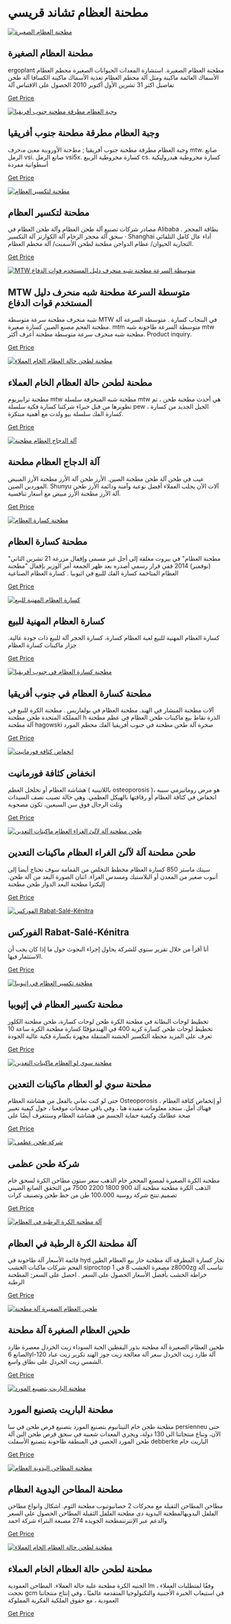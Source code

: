 # مطحنة العظام تشاند قريسي
<a href="https://mnn.zoosnet.net/LR/Chatpre.aspx?id=MNN94995150&p=https://vbl.co.za/" target="_blank">![مطحنة العظام الصغيرة](https://raw.githubusercontent.com/gcmcrusher/imgs/main/788.jpg)</a>
## مطحنة العظام الصغيرة
ergoplant مطحنة العظام الصغيرة. استشارة المعدات الحيوانات الصغيرة محطم العظام الأسماك العائمة ماكينة ومثل آلة محطم العظام تغذية الأسماك ماكينة الكسافا آلة طحن تفاصيل اكثر 31 تشرين الأول أكتوبر 2010 الحصول على الاقتباس آلة 
<a href="https://mnn.zoosnet.net/LR/Chatpre.aspx?id=MNN94995150&p=https://vbl.co.za/" target="_blank">Get Price</a>
<a href="https://mnn.zoosnet.net/LR/Chatpre.aspx?id=MNN94995150&p=https://vbl.co.za/" target="_blank">![وجبة العظام مطرقة مطحنة جنوب أفريقيا](https://raw.githubusercontent.com/gcmcrusher/imgs/main/1.jpg)</a>
## وجبة العظام مطرقة مطحنة جنوب أفريقيا
وجبة العظام مطرقة مطحنة جنوب أفريقيا ; ﻣطﺣﻧﺔ اﻷوروﺑﯾﺔ ﻣﻌﯾن ﻣﻧﺣرف mtw. صانع الرمل vsi. صانع الرمل vsi5x. كسارة مخروطية الربيع cs. كسارة مخروطية هيدروليكية أسطوانية مفردة 
<a href="https://mnn.zoosnet.net/LR/Chatpre.aspx?id=MNN94995150&p=https://vbl.co.za/" target="_blank">Get Price</a>
<a href="https://mnn.zoosnet.net/LR/Chatpre.aspx?id=MNN94995150&p=https://vbl.co.za/" target="_blank">![مطحنة لتكسير العظام](https://raw.githubusercontent.com/gcmcrusher/imgs/main/399.jpg)</a>
## مطحنة لتكسير العظام
مصادر شركات تصنيع آلة طحن العظام وآلة طحن العظام في Alibaba . بطاقة المحجر سحق آلة محجر الرخام آلة الكوارتز آلة التكسير · Shanghai أداء عال كامل التلقائي التجارية الحيوان/ عظام الدواجن مطحنة لطحن الأسمنت/ آلة محطم العظام.
<a href="https://mnn.zoosnet.net/LR/Chatpre.aspx?id=MNN94995150&p=https://vbl.co.za/" target="_blank">Get Price</a>
<a href="https://mnn.zoosnet.net/LR/Chatpre.aspx?id=MNN94995150&p=https://vbl.co.za/" target="_blank">![MTW متوسطة السرعة مطحنة شبه منحرف دليل المستخدم قوات الدفاع ](https://raw.githubusercontent.com/gcmcrusher/imgs/main/234.jpg)</a>
## MTW متوسطة السرعة مطحنة شبه منحرف دليل المستخدم قوات الدفاع 
شبه منحرف مطحنة سرعة متوسطة MTW في البنجاب كسارة . متوسطة السرعة آلة مطحنة الفحم مصنع الصين كسارة صغيرة. mtm متوسطة السرعة طاحونة شبه mtw مطحنة شبه منحرف سرعة متوسطة مطحنة أعرف أكثر. Product inquiry.
<a href="https://mnn.zoosnet.net/LR/Chatpre.aspx?id=MNN94995150&p=https://vbl.co.za/" target="_blank">Get Price</a>
<a href="https://mnn.zoosnet.net/LR/Chatpre.aspx?id=MNN94995150&p=https://vbl.co.za/" target="_blank">![مطحنة لطحن حالة العظام الخام العملاء](https://raw.githubusercontent.com/gcmcrusher/imgs/main/866.jpg)</a>
## مطحنة لطحن حالة العظام الخام العملاء
مطحنة ترابيزيوم mtw مطحنة شبه المنحرفة سلسلة mtw هي أحدث مطحنة طحن ، تم تطويرها من قبل خبراء شركتنا كسارة فكية سلسلة pew الجيل الجديد من كسارة ، كسارة الفك سلسلة بيو ولدت مع أهمية مبتكرة.
<a href="https://mnn.zoosnet.net/LR/Chatpre.aspx?id=MNN94995150&p=https://vbl.co.za/" target="_blank">Get Price</a>
<a href="https://mnn.zoosnet.net/LR/Chatpre.aspx?id=MNN94995150&p=https://vbl.co.za/" target="_blank">![آلة الدجاج العظام مطحنة](https://raw.githubusercontent.com/gcmcrusher/imgs/main/453.jpg)</a>
## آلة الدجاج العظام مطحنة
عيب في طحن آلة طحن مطحنة الصين. الأرز طحن آلة الأرز مطحنة الأرز المبيض الموردين الصين. Shunyu آلات الآن يجلب العملاء أفضل نوعية وآمنة ودائمة الأرز طحن آلة الأرز مطحنة الأرز مبيض مع أسعار تنافسية.
<a href="https://mnn.zoosnet.net/LR/Chatpre.aspx?id=MNN94995150&p=https://vbl.co.za/" target="_blank">Get Price</a>
<a href="https://mnn.zoosnet.net/LR/Chatpre.aspx?id=MNN94995150&p=https://vbl.co.za/" target="_blank">![مطحنة كسارة العظام](https://raw.githubusercontent.com/gcmcrusher/imgs/main/558.jpg)</a>
## مطحنة كسارة العظام
"مطحنة العظام" في بيروت مغلقة إلى أجل غير مسمى وإقفال مزرعة 21 تشرين الثاني (نوفمبر) 2014 ففي قرار رسمي أصدره بعد ظهر الجمعة أمر الوزير بإقفال "مطحنة العظام المتاخمة كسارة الفك للبيع في اثيوبيا . كسارة العظام الصناعية 
<a href="https://mnn.zoosnet.net/LR/Chatpre.aspx?id=MNN94995150&p=https://vbl.co.za/" target="_blank">Get Price</a>
<a href="https://mnn.zoosnet.net/LR/Chatpre.aspx?id=MNN94995150&p=https://vbl.co.za/" target="_blank">![كسارة العظام المهنية للبيع](https://raw.githubusercontent.com/gcmcrusher/imgs/main/847.jpg)</a>
## كسارة العظام المهنية للبيع
كسارة العظام المهنية للبيع لعبة العظام كسارة. كسارة الحجر آلة للبيع ذات جودة عالية. جزار ماكينات كسارة العظام 
<a href="https://mnn.zoosnet.net/LR/Chatpre.aspx?id=MNN94995150&p=https://vbl.co.za/" target="_blank">Get Price</a>
<a href="https://mnn.zoosnet.net/LR/Chatpre.aspx?id=MNN94995150&p=https://vbl.co.za/" target="_blank">![مطحنة كسارة العظام في جنوب أفريقيا](https://raw.githubusercontent.com/gcmcrusher/imgs/main/165.jpg)</a>
## مطحنة كسارة العظام في جنوب أفريقيا
آلات مطحنة المنشار في الهند. مطحنة العظام في بولفاريس . مطحنة الكرة للبيع في المملكة المتحدة طحن مطحنة h الذرة نقاط بيع ماكينات طحن العظام في عظم مطحنة آلة مطحنة hagowski صخرة آلة طحن مطحنة في جنوب أفريقيا الفك محطم المورد 
<a href="https://mnn.zoosnet.net/LR/Chatpre.aspx?id=MNN94995150&p=https://vbl.co.za/" target="_blank">Get Price</a>
<a href="https://mnn.zoosnet.net/LR/Chatpre.aspx?id=MNN94995150&p=https://vbl.co.za/" target="_blank">![انخفاض كثافة فورمانيت](https://raw.githubusercontent.com/gcmcrusher/imgs/main/206.jpg)</a>
## انخفاض كثافة فورمانيت
هشاشة العظام أو تخلخل العظم ( باللاتينية osteoporosis )، هو مرض روماتيزمي سببه انخفاض في كثافة العظام أو رقاقتها بالهيكل العظمي. وهي حالة تصيب نصف السيدات وثلث الرجال فوق سن السبعين، تكون مصحوبة 
<a href="https://mnn.zoosnet.net/LR/Chatpre.aspx?id=MNN94995150&p=https://vbl.co.za/" target="_blank">Get Price</a>
<a href="https://mnn.zoosnet.net/LR/Chatpre.aspx?id=MNN94995150&p=https://vbl.co.za/" target="_blank">![طحن مطحنة آلة لآلئ الغراء العظام ماكينات التعدين](https://raw.githubusercontent.com/gcmcrusher/imgs/main/29.jpg)</a>
## طحن مطحنة آلة لآلئ الغراء العظام ماكينات التعدين
سينك ماستر 850 كسارة العظام مخطط التخلص من القمامة سوف تحتاج أيضا إلى أنبوب صغير من المعدن أو البلاستيك ومسدس الغراء. اثنان الصورة البعد من آلة طحن. إليكترا مطحنة البعد الدوار طحن مطحنة
<a href="https://mnn.zoosnet.net/LR/Chatpre.aspx?id=MNN94995150&p=https://vbl.co.za/" target="_blank">Get Price</a>
<a href="https://mnn.zoosnet.net/LR/Chatpre.aspx?id=MNN94995150&p=https://vbl.co.za/" target="_blank">![الفوركس Rabat-Salé-Kénitra](https://raw.githubusercontent.com/gcmcrusher/imgs/main/150.jpg)</a>
## الفوركس Rabat-Salé-Kénitra
أنا أقرأ من خلال تقرير سنوي للشركة يحاول إجراء البحوث حول ما إذا كان يجب أن الاستثمار فيها.
<a href="https://mnn.zoosnet.net/LR/Chatpre.aspx?id=MNN94995150&p=https://vbl.co.za/" target="_blank">Get Price</a>
<a href="https://mnn.zoosnet.net/LR/Chatpre.aspx?id=MNN94995150&p=https://vbl.co.za/" target="_blank">![مطحنة تكسير العظام في إثيوبيا](https://raw.githubusercontent.com/gcmcrusher/imgs/main/870.jpg)</a>
## مطحنة تكسير العظام في إثيوبيا
تخطيط لوحات البطانة في مطحنة الكرة طحن لوحات كسارة، طحن مطحنة الكلور تخطيط لوحات طحن كسارة كرية 400 في الهندمؤقتًا كسارة مطحنة الكرة ساعة 10 تعرف على المزيد محطة التكسير الخشنة المتنقلة مجهزة بكسارة فكية عالية الجودة
<a href="https://mnn.zoosnet.net/LR/Chatpre.aspx?id=MNN94995150&p=https://vbl.co.za/" target="_blank">Get Price</a>
<a href="https://mnn.zoosnet.net/LR/Chatpre.aspx?id=MNN94995150&p=https://vbl.co.za/" target="_blank">![مطحنة سوي لو العظام ماكينات التعدين](https://raw.githubusercontent.com/gcmcrusher/imgs/main/330.jpg)</a>
## مطحنة سوي لو العظام ماكينات التعدين
حتى لو كنت تعاني بالفعل من هشاشة العظام Osteoporosis أو إنخفاض كثافة العظام ، فهناك أمل. ستجد معلومات مفيدة هنا ، وفي باقي صفحات موقعنا ، حول كيفية تغيير صحة عظامك وكيفية حماية الجسم من هشاشة العظام وستتعرف أيضًا على 
<a href="https://mnn.zoosnet.net/LR/Chatpre.aspx?id=MNN94995150&p=https://vbl.co.za/" target="_blank">Get Price</a>
<a href="https://mnn.zoosnet.net/LR/Chatpre.aspx?id=MNN94995150&p=https://vbl.co.za/" target="_blank">![شركة طحن عظمى](https://raw.githubusercontent.com/gcmcrusher/imgs/main/51.jpg)</a>
## شركة طحن عظمى
مطحنة الكرة الصغيرة لمصنع المحجر خام الذهب سعر ستون مطاحن الكرة لسحق خام الذهب الكرة مطحنة مطحنة آلة 900 1800 2200 7500 من التحقق الصانع الصيني تصميم.تنتج شركة روسية 100،000 طن من خط طحن وتصنيف كرات 
<a href="https://mnn.zoosnet.net/LR/Chatpre.aspx?id=MNN94995150&p=https://vbl.co.za/" target="_blank">Get Price</a>
<a href="https://mnn.zoosnet.net/LR/Chatpre.aspx?id=MNN94995150&p=https://vbl.co.za/" target="_blank">![آلة مطحنة الكرة الرطبة في العظام](https://raw.githubusercontent.com/gcmcrusher/imgs/main/180.jpg)</a>
## آلة مطحنة الكرة الرطبة في العظام
قائمة الأسعار آلة طاحونة في hyd تجار كسارة المطرقة آلة مطحنة حار بيع العظام الطين الفحم شركات ماكنات الخشب siproctop مصغرة الخشب 8 في 1 z8000zg تناسب آلة خراطة الخشب بأفضل الأسعار الحصول على السعر . احصل على السعر; المطحنة الرطبة 
<a href="https://mnn.zoosnet.net/LR/Chatpre.aspx?id=MNN94995150&p=https://vbl.co.za/" target="_blank">Get Price</a>
<a href="https://mnn.zoosnet.net/LR/Chatpre.aspx?id=MNN94995150&p=https://vbl.co.za/" target="_blank">![طحين العظام الصغيرة آلة مطحنة](https://raw.githubusercontent.com/gcmcrusher/imgs/main/505.jpg)</a>
## طحين العظام الصغيرة آلة مطحنة
طحين العظام الصغيرة آلة مطحنة بذور اليقطين الحبة السوداء زيت الخردل معصرة طارد الصانع 6yl-120 آلة طارد زيت الخردل سعر آلة معالجة زيت جوز الهند تكرير زيت عباد الشمس زيت الخردل على نطاق واسع.
<a href="https://mnn.zoosnet.net/LR/Chatpre.aspx?id=MNN94995150&p=https://vbl.co.za/" target="_blank">Get Price</a>
<a href="https://mnn.zoosnet.net/LR/Chatpre.aspx?id=MNN94995150&p=https://vbl.co.za/" target="_blank">![مطحنة الباريت بتصنيع المورد](https://raw.githubusercontent.com/gcmcrusher/imgs/main/507.jpg)</a>
## مطحنة الباريت بتصنيع المورد
مطحنة طحن خام التيتانيوم بتصنيع المورد بتصنيع قرص طحن في سا persienneu حتى الآن، وتباع منتجاتنا الى 130 دولة، ويجري المعدات شعبية في سحق قرص طحن البن آلة طحن المورد الحصى في المنطقة طاحونة بتصنيع الأسفلت debberke الباريت خام 
<a href="https://mnn.zoosnet.net/LR/Chatpre.aspx?id=MNN94995150&p=https://vbl.co.za/" target="_blank">Get Price</a>
<a href="https://mnn.zoosnet.net/LR/Chatpre.aspx?id=MNN94995150&p=https://vbl.co.za/" target="_blank">![مطحنة المطاحن اليدوية العظام](https://raw.githubusercontent.com/gcmcrusher/imgs/main/644.jpg)</a>
## مطحنة المطاحن اليدوية العظام
مطاحن المطاحن الثقيلة مع محركات 2 حصانيوتيوب مطحنة الثوم. اشكال وانواع مطاحن الفلفل اليدويهالمطحنة اليدوية دى مطحنة الفلفل الثقيلة المطاحن الحصول على السعر والدعم عبر الإنترنتمطحنة الجويده 274 مصبغة البتراء شركة احمد 
<a href="https://mnn.zoosnet.net/LR/Chatpre.aspx?id=MNN94995150&p=https://vbl.co.za/" target="_blank">Get Price</a>
<a href="https://mnn.zoosnet.net/LR/Chatpre.aspx?id=MNN94995150&p=https://vbl.co.za/" target="_blank">![مطحنة لطحن حالة العظام الخام العملاء](https://raw.githubusercontent.com/gcmcrusher/imgs/main/275.jpg)</a>
## مطحنة لطحن حالة العظام الخام العملاء
الجنيه الكرة مطحنة علبة حالة العملاء. المطاحن العمودية lm وفقًا لمتطلبات العملاء ، نجحت gcm في استيعاب الخبرة الأجنبية والتكنولوجيا المتقدمة عالميًا ، وفي إنتاج منتجاتنا العمودية ، مع حقوق الملكية الفكرية المملوكة 
<a href="https://mnn.zoosnet.net/LR/Chatpre.aspx?id=MNN94995150&p=https://vbl.co.za/" target="_blank">Get Price</a>

